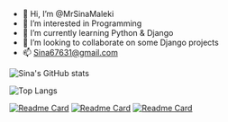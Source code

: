 - 👋 Hi, I’m @MrSinaMaleki
- 👀 I’m interested in Programming
- 🌱 I’m currently learning Python & Django
- 💞️ I’m looking to collaborate on some Django projects
- 📫 Sina67631@gmail.com

![Sina's GitHub stats](https://github-readme-stats.vercel.app/api?username=MrSinaMaleki&show_icons=true&theme=transparent)

![Top Langs](https://github-readme-stats.vercel.app/api/top-langs/?username=MrSinaMaleki&layout=compact)


[![Readme Card](https://github-readme-stats.vercel.app/api/pin/?username=MrSinaMaleki&repo=Pharmacy)](https://github.com/MrSinaMaleki/Pharmacy)
[![Readme Card](https://github-readme-stats.vercel.app/api/pin/?username=MrSinaMaleki&repo=Online-coffee-shop)](https://github.com/MrSinaMaleki/Online-coffee-shop)
[![Readme Card](https://github-readme-stats.vercel.app/api/pin/?username=MrSinaMaleki&repo=Music-Scraper-Django)](https://github.com/MrSinaMaleki/Music-Scraper-Django)
